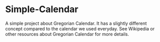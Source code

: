 # Simple-Calendar
A simple project about Gregorian Calendar. It has a slightly different concept compared to the calendar we used everyday. See Wikipedia or other resources about Gregorian Calendar for more details.
